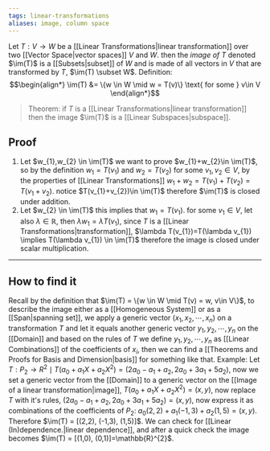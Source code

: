 ```yaml
---
tags: linear-transformations
aliases: image, column space
---
```

Let $T:V \rightarrow W$ be a [[Linear Transformations|linear transformation]] over two [[Vector Space|vector spaces]] $V$ and $W$. then the *image of $T$* denoted $\im(T)$ is a [[Subsets|subset]] of $W$ and is made of all vectors in $V$ that are transformed by $T$, $\im(T) \subset W$.
Definition:
$$\begin{align*}
\im(T) &= \{w \in W \mid w = T(v)\} \text{ for some } v\in V
\end{align*}$$
> Theorem: if $T$ is a [[Linear Transformations|linear transformation]] then the image $\im(T)$ is a [[Linear Subspaces|subspace]].
## Proof
1. Let $w_{1},w_{2} \in \im(T)$ we want to prove $w_{1}+w_{2}\in \im(T)$, so by the definition $w_{1}=T(v_{1})$ and $w_{2}= T(v_{2})$ for some $v_{1}, v_{2} \in V$, by the properties of [[Linear Transformations]] $w_{1}+w_{2}=T(v_{1})+T(v_{2})=T(v_{1}+v_{2})$. notice $T(v_{1}+v_{2})\in \im(T)$ therefore $\im(T)$ is closed under addition.
2. Let $w_{2} \in \im(T)$ this implies that $w_{1}=T(v_{1})$. for some $v_{1}\in V$, let also $\lambda \in \mathbb{R}$, then $\lambda w_{1}=\lambda T(v_{1})$, since $T$ is a [[Linear Transformations|transformation]], $\lambda T(v_{1})=T(\lambda v_{1}) \implies T(\lambda v_{1}) \in \im(T)$ therefore the image is closed under scalar multiplication.
___
## How to find it
Recall by the definition that $\im(T) = \{w \in W \mid T(v) = w, v\in V\}$, to describe the image either as a [[Homogeneous System]] or as a [[Span|spanning set]], we apply a generic vector $(x_{1},x_{2},\cdots,x_{n})$ on a transformation $T$ and let it equals another generic vector $y_{1},y_{2},\cdots, y_{n}$ on the [[Domain]] and based on the rules of $T$ we define $y_{1},y_{2}, \cdots, y_{n}$ as [[Linear Combinations]] of the coefficients of $x_{i}$, then we can find a [[Theorems and Proofs for Basis and Dimension|basis]] for something like that.
Example:
Let $T:P_{2}\rightarrow R^{2}\mid T(a_{0} + a_{1}X + a_{2}X^{2})=(2a_{0} - a_{1}+a_{2}, 2a_{0}+3a_{1}+5a_{2})$, now we set a generic vector from the [[Domain]] to a generic vector on the [[Image of a linear transformation|image]], $T(a_{0}+a_{1}X+ a_{2}X^{2})=(x,y)$, now replace $T$ with it's rules, $(2a_{0}-a_{1}+a_{2},2a_{0}+3a_{1}+5a_{2})=(x,y)$, now express it as combinations of the coefficients of $P_{2}$: $a_{0}(2,2) + a_{1}(-1,3)+a_{2}(1,5)=(x,y)$. Therefore $\im(T) = [(2,2), (-1,3), (1,5)]$. We can check for [[Linear (In)dependence.|linear dependence]], and after a quick check the image becomes $\im(T) = [(1,0), (0,1)]=\mathbb{R}^{2}$.